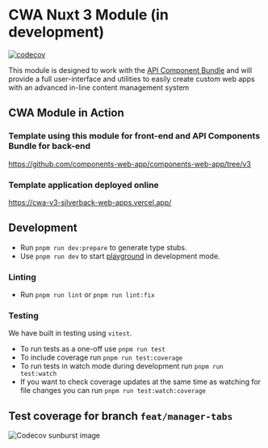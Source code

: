<!---
This file is auto-generate by a github hook please modify README.template.md if you don't want to lose your work
-->
# CWA Nuxt 3 Module (in development)

[![codecov](https://codecov.io/github/components-web-app/cwa-nuxt-module/branch/feat/manager-tabs/graph/badge.svg?token=Z6GQJN413O)](https://app.codecov.io/gh/components-web-app/cwa-nuxt-module/tree/feat/manager-tabs)

This module is designed to work with the [API Component Bundle](https://github.com/components-web-app/api-components-bundle) and will provide a full user-interface and utilities to easily create custom web apps with an advanced in-line content management system

## CWA Module in Action

### Template using this module for front-end and API Components Bundle for back-end
https://github.com/components-web-app/components-web-app/tree/v3

### Template application deployed online
https://cwa-v3-silverback-web-apps.vercel.app/

## Development

- Run `pnpm run dev:prepare` to generate type stubs.
- Use `pnpm run dev` to start [playground](./playground) in development mode.

### Linting

- Run `pnpm run lint` or `pnpm run lint:fix`

### Testing

We have built in testing using `vitest`.

- To run tests as a one-off use `pnpm run test`
- To include coverage run `pnpm run test:coverage`
- To run tests in watch mode during development run `pnpm run test:watch`
- If you want to check coverage updates at the same time as watching for file changes you can run `pnpm run test:watch:coverage`

## Test coverage for branch `feat/manager-tabs`

![Codecov sunburst image](https://codecov.io/github/components-web-app/cwa-nuxt-module/branch/feat/manager-tabs/graphs/sunburst.svg?token=Z6GQJN413O)
